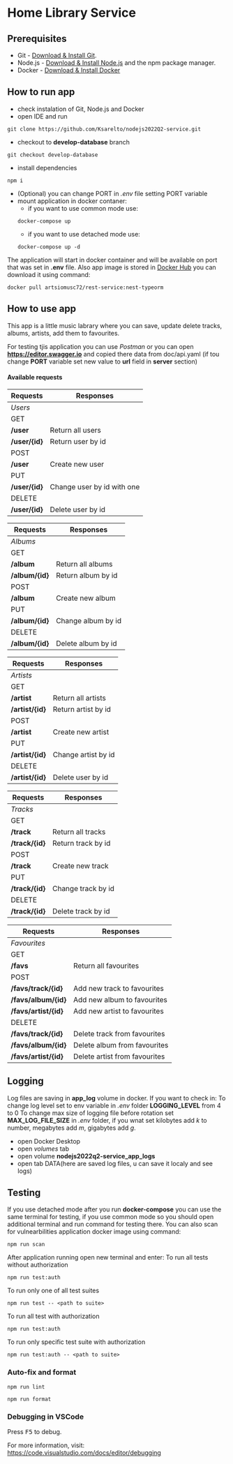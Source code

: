 # Home Library Service

## Prerequisites

- Git - [Download & Install Git](https://git-scm.com/downloads).
- Node.js - [Download & Install Node.js](https://nodejs.org/en/download/) and the npm package manager.
- Docker - [Download & Install Docker](https://docs.docker.com/get-docker/)

## How to run app

- check instalation of Git, Node.js and Docker
- open IDE and run

```
git clone https://github.com/Ksarelto/nodejs2022Q2-service.git
```

- checkout to **develop-database** branch

```
git checkout develop-database
```

- install dependencies

```
npm i
```

- (Optional) you can change PORT in _.env_ file setting PORT variable
- mount application in docker contaner:
  - if you want to use common mode use:
  ```
  docker-compose up
  ```
  - if you want to use detached mode use:
  ```
  docker-compose up -d
  ```

The application will start in docker container and will be available on port that was set in **.env** file.
Also app image is stored in [Docker Hub](https://hub.docker.com) you can download it using command:

```
docker pull artsiomusc72/rest-service:nest-typeorm
```

## How to use app

This app is a little music labrary where you can save, update delete tracks, albums, artists, add them to favourites.

For testing tjis application you can use _Postman_ or you can open **https://editor.swagger.io** and copied there data from doc/api.yaml
(if tou change **PORT** variable set new value to **url** field in **server** section)

#### Available requests

| Requests       | Responses                  |
| -------------- | -------------------------- |
| _*Users*_      |                            |
| GET            |                            |
| **/user**      | Return all users           |
| **/user/{id}** | Return user by id          |
| POST           |                            |
| **/user**      | Create new user            |
| PUT            |                            |
| **/user/{id}** | Change user by id with one |
| DELETE         |                            |
| **/user/{id}** | Delete user by id          |

| Requests        | Responses          |
| --------------- | ------------------ |
| _*Albums*_      |                    |
| GET             |                    |
| **/album**      | Return all albums  |
| **/album/{id}** | Return album by id |
| POST            |                    |
| **/album**      | Create new album   |
| PUT             |                    |
| **/album/{id}** | Change album by id |
| DELETE          |                    |
| **/album/{id}** | Delete album by id |

| Requests         | Responses           |
| ---------------- | ------------------- |
| _*Artists*_      |                     |
| GET              |                     |
| **/artist**      | Return all artists  |
| **/artist/{id}** | Return artist by id |
| POST             |                     |
| **/artist**      | Create new artist   |
| PUT              |                     |
| **/artist/{id}** | Change artist by id |
| DELETE           |                     |
| **/artist/{id}** | Delete user by id   |

| Requests        | Responses          |
| --------------- | ------------------ |
| _*Tracks*_      |                    |
| GET             |                    |
| **/track**      | Return all tracks  |
| **/track/{id}** | Return track by id |
| POST            |                    |
| **/track**      | Create new track   |
| PUT             |                    |
| **/track/{id}** | Change track by id |
| DELETE          |                    |
| **/track/{id}** | Delete track by id |

| Requests              | Responses                     |
| --------------------- | ----------------------------- |
| _*Favourites*_        |                               |
| GET                   |                               |
| **/favs**             | Return all favourites         |
| POST                  |                               |
| **/favs/track/{id}**  | Add new track to favourites   |
| **/favs/album/{id}**  | Add new album to favourites   |
| **/favs/artist/{id}** | Add new artist to favourites  |
| DELETE                |                               |
| **/favs/track/{id}**  | Delete track from favourites  |
| **/favs/album/{id}**  | Delete album from favourites  |
| **/favs/artist/{id}** | Delete artist from favourites |

## Logging

Log files are saving in **app_log** volume in docker. If you want to check in:
To change log level set to env variable in _.env_ folder **LOGGING_LEVEL** from 4 to 0
To change max size of logging file before rotation set **MAX_LOG_FILE_SIZE** in _.env_ folder,
if you wnat set kilobytes add _k_ to number, megabytes add _m_, gigabytes add _g_.

- open Docker Desktop
- open _volumes_ tab
- open volume **nodejs2022q2-service_app_logs**
- open tab DATA(here are saved log files, u can save it localy and see logs)

## Testing

If you use detached mode after you run **docker-compose** you can use the same terminal for testing,
if you use common mode so you should open additional terminal and run command for testing there.
You can also scan for vulnearbilities application docker image using command:

```
npm run scan
```

After application running open new terminal and enter:
To run all tests without authorization

```
npm run test:auth
```

To run only one of all test suites

```
npm run test -- <path to suite>
```

To run all test with authorization

```
npm run test:auth
```

To run only specific test suite with authorization

```
npm run test:auth -- <path to suite>
```

### Auto-fix and format

```
npm run lint
```

```
npm run format
```

### Debugging in VSCode

Press <kbd>F5</kbd> to debug.

For more information, visit: https://code.visualstudio.com/docs/editor/debugging
